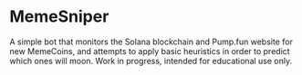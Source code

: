 # MemeSniper
A simple bot that monitors the Solana blockchain and Pump.fun website for new MemeCoins, and attempts to apply basic heuristics in order to predict which ones will moon. Work in progress, intended for educational use only. 
